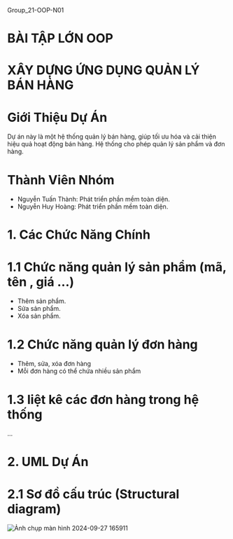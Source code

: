 Group_21-OOP-N01
# BÀI TẬP LỚN OOP
# XÂY DỰNG ỨNG DỤNG QUẢN LÝ BÁN HÀNG
# Giới Thiệu Dự Án
Dự án này là một hệ thống quản lý bán hàng, giúp tối ưu hóa và cải thiện hiệu quả hoạt động bán hàng. Hệ thống cho phép quản lý sản phẩm và đơn hàng.
# Thành Viên Nhóm
- Nguyễn Tuấn Thành: Phát triển phần mềm toàn diện.
- Nguyễn Huy Hoàng: Phát triển phần mềm toàn diện.
# 1. Các Chức Năng Chính
# 1.1 Chức năng quản lý sản phẩm (mã, tên , giá ...)
-  Thêm sản phẩm.
-  Sửa sản phẩm.
-  Xóa sản phẩm.
# 1.2 Chức năng quản lý đơn hàng
- Thêm, sửa, xóa đơn hàng
- Mỗi đơn hàng có thể chứa nhiều sản phẩm
# 1.3 liệt kê các đơn hàng trong hệ thống
...
# 2. UML Dự Án
# 2.1 Sơ đồ cấu trúc (Structural diagram)
![Ảnh chụp màn hình 2024-09-27 165911](https://github.com/user-attachments/assets/64f59a5e-135c-48b2-a860-43a0286975dd)
